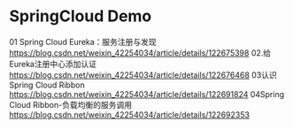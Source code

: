 # SpringCloud Demo

01 Spring Cloud Eureka：服务注册与发现
https://blog.csdn.net/weixin_42254034/article/details/122675398
02.给Eureka注册中心添加认证
https://blog.csdn.net/weixin_42254034/article/details/122676468
03认识Spring Cloud Ribbon
https://blog.csdn.net/weixin_42254034/article/details/122691824
04Spring Cloud Ribbon-负载均衡的服务调用
https://blog.csdn.net/weixin_42254034/article/details/122692353
